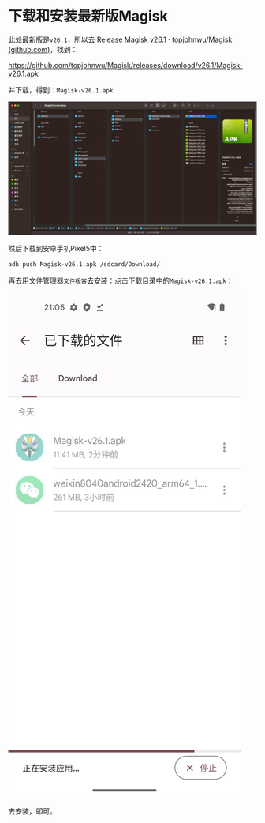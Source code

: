 # 下载和安装最新版Magisk

此处最新版是`v26.1`，所以去 [Release Magisk v26.1 · topjohnwu/Magisk (github.com)](https://github.com/topjohnwu/Magisk/releases/tag/v26.1)，找到：

https://github.com/topjohnwu/Magisk/releases/download/v26.1/Magisk-v26.1.apk

并下载，得到：`Magisk-v26.1.apk`

![magisk_apk_261](../../assets/img/magisk_apk_261.png)

然后下载到安卓手机Pixel5中：

```bash
adb push Magisk-v26.1.apk /sdcard/Download/
```

再去用文件管理器`文件极客`去安装：点击下载目录中的`Magisk-v26.1.apk`：

![file_geek_install_magisk](../../assets/img/file_geek_install_magisk.png)

去安装，即可。